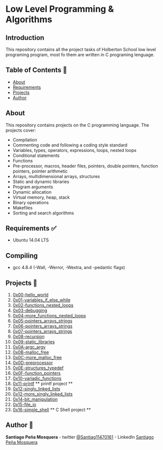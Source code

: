 # Low Level Programming & Algorithms

## Introduction 
This repository contains all the project tasks of Holberton School low level programing program, most fo them are written in C programing lenguage.

## Table of Contents :book:
* [About](#about)
* [Requirements](#requirements)
* [Projects](#projects)
* [Author](#autor)

## About
This repository contains projects on the C programming language. The projects cover:
- Compilation
- Commenting code and following a coding style standard
- Variables, types, operators, expressions, loops, nested loops
- Conditional statements
- Functions
- Pre-processor, macros, header files, pointers, double pointers, function pointers, pointer arithmetic
- Arrays, multidimensional arrays, structures
- Static and dynamic libraries
- Program arguments
- Dynamic allocation
- Virtual memory, heap, stack
- Binary operations
- Makefiles
- Sorting and search algorithms

## Requirements :white_check_mark:
* Ubuntu 14.04 LTS

## Compiling
* gcc 4.8.4 (-Wall, -Werror, -Wextra, and -pedantic flags)

## Projects :page_with_curl:
1. [0x00-hello_world](./0x00-hello_world)
2. [0x01-variables_if_else_while](./0x01-variables_if_else_while)
3. [0x02-functions_nested_loops](./0x02-functions_nested_loops)
4. [0x03-debugging](./0x03-debugging)
5. [0x04-more_functions_nested_loops](./0x04-more_functions_nested_loops)
6. [0x05-pointers_arrays_strings](./0x05-pointers_arrays_strings)
7. [0x06-pointers_arrays_strings](./0x06-pointers_arrays_strings)
8. [0x07-pointers_arrays_strings](./0x07-pointers_arrays_strings)
9. [0x08-recursion](./0x08-recursion)
10. [0x09-static_libraries](./0x09-static_libraries)
11. [0x0A-argc_argv](./0x0A-argc_argv)
12. [0x0B-malloc_free](./0x0B-malloc_free)
13. [0x0C-more_malloc_free](./0x0C-more_malloc_free)
14. [0x0D-preprocessor](./0x0D-preprocessor)
15. [0x0E-structures_typedef](./0x0E-structures_typedef)
16. [0x0F-function_pointers](./0x0F-function_pointers)
17. [0x10-variadic_functions](./0x10-variadic_functions)
18. [0x11-printf](https://github.com/NaranjoJorge/printf) ** printf project **
19. [0x12-singly_linked_lists](./0x12-singly_linked_lists)
20. [0x12-more_singly_linked_lists](./0x13-more_singly_linked_lists)
21. [0x14-bit_manipulation](./0x14-bit_manipulation)
22. [0x15-file_io](./0x15-file_io)
23. [0x16-simple_shell](https://github.com/santiagopemo/simple_shell) ** C Shell project **

## Author :pencil:
**Santiago Peña Mosquera** - twitter [@Santiag11470161](https://twitter.com/Santiag11470161) - LinkedIn [Santiago Peña Mosquera](https://www.linkedin.com/in/santiago-pe%C3%B1a-mosquera-abaa20196/)
